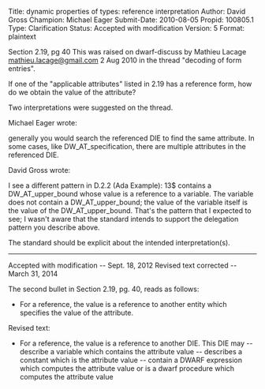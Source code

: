 Title:       dynamic properties of types: reference interpretation
Author:      David Gross
Champion:    Michael Eager
Submit-Date: 2010-08-05
Propid:      100805.1
Type:        Clarification
Status:      Accepted with modification
Version:     5
Format:      plaintext

Section 2.19, pg 40
This was raised on dwarf-discuss by Mathieu Lacage
<mathieu.lacage@gmail.com> 2 Aug 2010 in the thread "decoding of form
entries".

If one of the "applicable attributes" listed in 2.19 has a reference
form, how do we obtain the value of the attribute?

Two interpretations were suggested on the thread.

Michael Eager wrote:

  generally you would search the referenced DIE to find the same
  attribute.  In some cases, like DW_AT_specification, there are
  multiple attributes in the referenced DIE.

David Gross wrote:

  I see a different pattern in D.2.2 (Ada Example): 13$ contains a
  DW_AT_upper_bound whose value is a reference to a variable.  The
  variable does not contain a DW_AT_upper_bound; the value of the
  variable itself is the value of the DW_AT_upper_bound.  That's the
  pattern that I expected to see; I wasn't aware that the standard
  intends to support the delegation pattern you describe above.

The standard should be explicit about the intended interpretation(s).

---

Accepted with modification -- Sept. 18, 2012
Revised text corrected -- March 31, 2014

The second bullet in Section 2.19, pg. 40, reads as follows:

  - For a reference, the value is a reference to another
    entity which specifies the value of the attribute.

Revised text:

  - For a reference, the value is a reference to another DIE.  This DIE may
     -- describe a variable which contains the attribute value
     -- describes a constant which is the attribute value
     -- contain a DWARF expression which computes the attribute value
        or is a dwarf procedure which computes the attribute value
